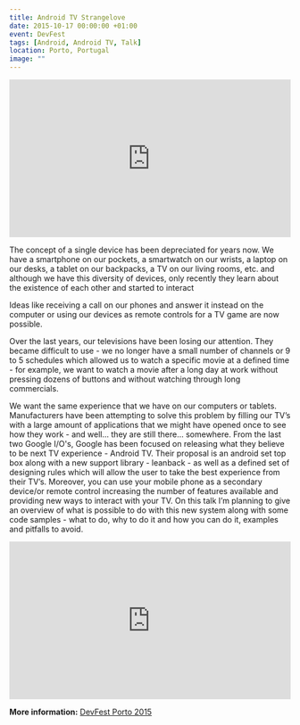 ```yaml
---
title: Android TV Strangelove
date: 2015-10-17 00:00:00 +01:00
event: DevFest
tags: [Android, Android TV, Talk]
location: Porto, Portugal
image: ""
---
```


<div style="left: 0; width: 100%; height: 0; position: relative; padding-bottom: 56.1972%;">
	<iframe src="https://speakerdeck.com/player/11e5549750884ea4ad303f77eb70d253" style="border: 0; top: 0; left: 0; width: 100%; height: 100%; position: absolute;" allowfullscreen scrolling="no" allow="encrypted-media">
	</iframe>
</div>


The concept of a single device has been depreciated for years now. We have a smartphone on our pockets, a smartwatch on our wrists, a laptop on our desks, a tablet on our backpacks, a TV on our living rooms, etc. and although we have this diversity of devices, only recently they learn about the existence of each other and started to interact

Ideas like receiving a call on our phones and answer it instead on the computer or using our devices as remote controls for a TV game are now possible.

Over the last years, our televisions have been losing our attention. They became difficult to use - we no longer have a small number of channels or 9 to 5 schedules which allowed us to watch a specific movie at a defined time - for example, we want to watch a movie after a long day at work without pressing dozens of buttons and without watching through long commercials.

We want the same experience that we have on our computers or tablets. Manufacturers have been attempting to solve this problem by filling our TV’s with a large amount of applications that we might have opened once to see how they work - and well… they are still there… somewhere. From the last two Google I/O's, Google has been focused on releasing what they believe to be next TV experience - Android TV. Their proposal is an android set top box along with a new support library - leanback - as well as a defined set of designing rules which will allow the user to take the best experience from their TV’s. Moreover, you can use your mobile phone as a secondary device/or remote control increasing the number of features available and providing new ways to interact with your TV. On this talk I’m planning to give an overview of what is possible to do with this new system along with some code samples - what to do, why to do it and how you can do it, examples and pitfalls to avoid.


<div style="left: 0; width: 100%; height: 0; position: relative; padding-bottom: 56.1972%;">
	<iframe src="https://www.youtube.com/embed/eHg9zoZ-C7Y?autoplay=0&fs=0&iv_load_policy=3&showinfo=0&rel=0&cc_load_policy=0" style="border: 0; top: 0; left: 0; width: 100%; height: 100%; position: absolute;" allowfullscreen scrolling="no" allow="encrypted-media">
	</iframe>
</div>




**More information:** <a href="https://www.gdgporto.xyz/zeppelin/schedule/" rel="noopener">DevFest Porto 2015</a>